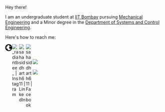 <!-- ### Hi there 👋 -->

<!--
**tejalbarnwal/tejalbarnwal** is a ✨ _special_ ✨ repository because its `README.md` (this file) appears on your GitHub profile.

Here are some ideas to get you started:

- 🔭 I’m currently working on ...
- 🌱 I’m currently learning ...
- 👯 I’m looking to collaborate on ...
- 🤔 I’m looking for help with ...
- 💬 Ask me about ...
- 📫 How to reach me: ...
- 😄 Pronouns: ...
- ⚡ Fun fact: ...
-->

Hey there!

I am an undergraduate student at [IIT Bombay](https://www.iitb.ac.in/) pursuing [Mechanical Engineering](https://www.me.iitb.ac.in/) and a Minor degree in the [Department of Systems and Control Engineering](https://www.sc.iitb.ac.in/).  

Here's how to reach me:  

[<img align="left" alt="https://tejalbarnwal.github.io/" width="22px" src="https://raw.githubusercontent.com/iconic/open-iconic/master/svg/globe.svg" />][website]
[<img align="left" alt="_radiantbee_ | Instagram" width="22px" src="https://cdn.jsdelivr.net/npm/simple-icons@v3/icons/instagram.svg" />][instagram]
[<img align="left" alt="sahasiddharth611 | LinkedIn" width="22px" src="https://cdn.jsdelivr.net/npm/simple-icons@v3/icons/linkedin.svg" />][linkedin]
[<img align="left" alt="sahasiddharth611 | Facebook" width="22px" src="https://cdn.jsdelivr.net/npm/simple-icons@v3/icons/facebook.svg" />][facebook]

[website]: https://tejalbarnwal.github.io/
[instagram]: https://www.instagram.com/_radiantbee_/
[linkedin]: https://www.linkedin.com/in/tejal-ashwini-barnwal-1a149389/
[facebook]: https://www.facebook.com/tejal.barnwal

<br/>
<br/>

<p width="50%" align="left">
  <!--style="max-width:500px;"-->
  <img src = "https://github-readme-stats.vercel.app/api?username=tejalbarnwal&include_all_commits=true&count_private=true&show_icons=true&theme=tokyonight&line_height=27">
<!--   <img src = "https://github-readme-stats.vercel.app/api/top-langs/?username=trunc8&hide=jupyter notebook,html&theme=tokyonight"> -->
</p>

<p align="left"> <img src="https://komarev.com/ghpvc/?username=tejalbarnwal&label=Profile%20views&color=129e00&style=plastic"/> </p>
